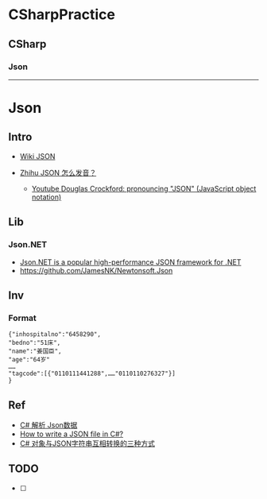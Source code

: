 # CSharpPractice

## CSharp

### Json
----

# Json
## Intro
- [Wiki JSON](https://en.wikipedia.org/wiki/JSON)

- [Zhihu JSON 怎么发音？](https://www.zhihu.com/question/276657065?sort=created)
  - [Youtube Douglas Crockford: pronouncing "JSON" (JavaScript object notation)](https://www.youtube.com/watch?v=zhVdWQWKRqM)
## Lib
### Json.NET 
- [Json.NET is a popular high-performance JSON framework for .NET](https://www.newtonsoft.com/json/help/html/Introduction.htm)
- https://github.com/JamesNK/Newtonsoft.Json
## Inv
### Format
```
{"inhospitalno":"6458290",
"bedno":"51床",
"name":"姜国臣",
"age":"64岁"
……
"tagcode":[{"0110111441288",……"0110110276327"}]
}
```

## Ref
- [C# 解析 Json数据](https://www.cnblogs.com/zoujinhua/p/10584730.html)
- [How to write a JSON file in C#?](https://stackoverflow.com/questions/16921652/how-to-write-a-json-file-in-c)
- [C# 对象与JSON字符串互相转换的三种方式](https://www.cnblogs.com/JiYF/p/8628942.html)
## TODO
- [ ]  